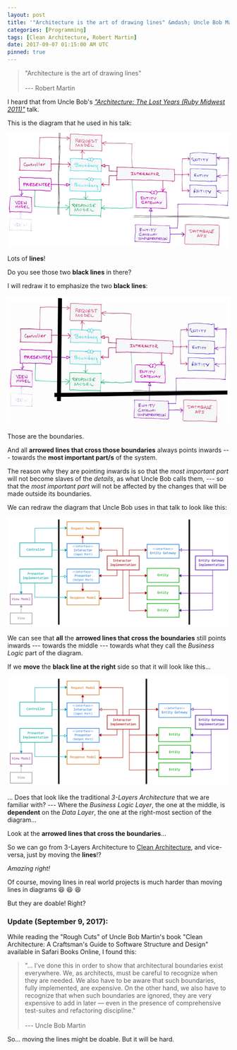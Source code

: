 ```yaml
---
layout: post
title: '"Architecture is the art of drawing lines" &mdash; Uncle Bob Martin'
categories: [Programming]
tags: [Clean Architecture, Robert Martin]
date: 2017-09-07 01:15:00 AM UTC
pinned: true
---
```


<!-- September 7, 2017 09:15:00 AM Philippine Time -->

> "Architecture is the art of drawing lines"
<br /><br />
> --- Robert Martin

I heard that from Uncle Bob's [_"Architecture: The Lost Years (Ruby Midwest 2011)"_](https://www.youtube.com/watch?v=WpkDN78P884) talk.

This is the diagram that he used in his talk:

![CleanArchitectureDesignByUncleBobMartin.png](/images/2017/CleanArchitectureDesignByUncleBobMartin.png)

Lots of **lines**!

Do you see those two **black lines** in there?

<!--more-->

I will redraw it to emphasize the two **black lines**:

![CleanArchitectureDesignByUncleBobMartin-BlackLinesEmphasized.gif](/images/2017/CleanArchitectureDesignByUncleBobMartin-BlackLinesEmphasized.gif)

Those are the boundaries.

And all **arrowed lines that cross those boundaries** always points inwards --- towards the **most important part/s** of the system.

The reason why they are pointing inwards is so that the _most important part_ will not become slaves of the _details_, as what Uncle Bob calls them, --- so that the _most important part_ will not be affected by the changes that will be made outside its boundaries.

We can redraw the diagram that Uncle Bob uses in that talk to look like this:

![CleanArchitectureDiagramRedrawn.gif](/images/2017/CleanArchitectureDiagramRedrawn.gif)

We can see that **all** the **arrowed lines that cross the boundaries** still points inwards --- towards the middle --- towards what they call the _Business Logic_ part of the diagram.

If we **move** the **black line at the right** side so that it will look like this...

![CleanArchitectureDiagramRedrawnToLookLikeThreeLayersArchitecture.gif](/images/2017/CleanArchitectureDiagramRedrawnToLookLikeThreeLayersArchitecture.gif)

... Does that look like the traditional _3-Layers Architecture_ that we are familiar with? --- Where the _Business Logic Layer_, the one at the middle, is **dependent** on the _Data Layer_, the one at the right-most section of the diagram...

Look at the **arrowed lines that cross the boundaries**...

So we can go from 3-Layers Architecture to [Clean Architecture](https://blog.cleancoder.com/uncle-bob/2016/01/04/ALittleArchitecture.html), and vice-versa, just by moving the **lines**!?

_Amazing right!_

Of course, moving lines in real world projects is much harder than moving lines in diagrams :laughing: :laughing: :laughing:

But they are doable! Right?


### Update (September 9, 2017):

While reading the "Rough Cuts" of Uncle Bob Martin's book "Clean Architecture: A Craftsman's Guide to Software Structure and Design" available in Safari Books Online, I found this:

> "... I’ve done this in order to show that architectural boundaries exist everywhere. We, as architects, must be careful to recognize when they are needed. We also have to be aware that such boundaries, fully implemented, are expensive. On the other hand, we also have to recognize that when such boundaries are ignored, they are very expensive to add in later — even in the presence of comprehensive test-suites and refactoring discipline."
<br /><br />
--- Uncle Bob Martin

So... moving the lines might be doable. But it will be hard.


<!--
They should be, or else, we're doomed! :laughing: :laughing: :laughing:
-->
